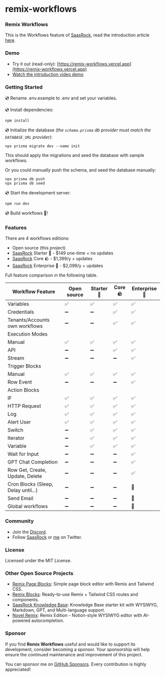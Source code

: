 # remix-workflows

### Remix Workflows

This is the Workflows feature of [SaasRock](https://saasrock.com), read the introduction article [here](https://saasrock.com/docs/articles/workflows).

### Demo

- Try it out (read-only): [https://remix-workflows.vercel.app](https://remix-workflows.vercel.app)
- [Watch the introduction video demo](https://www.loom.com/share/bdab996c089f471ab508a97ba2d506e2?sid=460e4675-57cf-4877-bec3-f048d8ffad7b)

### Getting Started

💿 Rename .env.example to .env and set your variables.

💿 Install dependencies:

```
npm install
```

💿 Initialize the database _(the `schema.prisma` db provider must match the `DATABASE_URL` provider)_:

```
npx prisma migrate dev --name init
```

This should apply the migrations and seed the database with sample workflows.

Or you could manually push the schema, and seed the database manually:

```
npx prisma db push
npx prisma db seed
```

💿 Start the development server:

```
npm run dev
```

💿 Build workflows 🎉!

### Features

There are 4 workflows editions:

- Open source (this project)
- [SaasRock](https://saasrock.com/pricing?ref=remix-workflows&utm_source=workflows-editions) Starter 🌱 - $149 one-time + no updates
- [SaasRock](https://saasrock.com/pricing?ref=remix-workflows&utm_source=workflows-editions) Core 🪨 - $1,399/y + updates
- [SaasRock](https://saasrock.com/pricing?ref=remix-workflows&utm_source=workflows-editions) Enterprise 🚀 - $2,099/y + updates

Full feature comparison in the following table.

| Workflow Feature | Open source | Starter 🌱 | Core 🪨 | Enterprise 🚀 |
| ---------------- | ----------- | --------- | ------- | -------------- |
| Variables | ✅ | ✅ | ✅ | ✅ |
| Credentials | ➖ | ➖ | ✅ | ✅ |
| Tenants/Accounts own workflows | ➖ | ➖ | ✅ | ✅ |
| Execution Modes |  |
| Manual | ✅ | ✅ | ✅ | ✅ |
| API | ➖ | ➖ | ✅ | ✅ |
| Stream | ➖ | ➖ | ➖ | ✅ |
| Trigger Blocks |  |
| Manual | ✅ | ✅ | ✅ | ✅ |
| Row Event | ➖ | ➖ | ➖ | ✅ |
| Action Blocks |  |
| IF | ✅ | ✅ | ✅ | ✅ |
| HTTP Request | ✅ | ✅ | ✅ | ✅ |
| Log | ✅ | ✅ | ✅ | ✅ |
| Alert User | ✅ | ✅ | ✅ | ✅ |
| Switch | ➖ | ✅ | ✅ | ✅ |
| Iterator | ➖ | ✅ | ✅ | ✅ |
| Variable | ➖ | ✅ | ✅ | ✅ |
| Wait for Input | ➖ | ➖ | ➖ | ✅ |
| GPT Chat Completion | ➖ | ➖ | ➖ | ✅ |
| Row Get, Create, Update, Delete | ➖ | ➖ | ➖ | ✅ |
| Cron Blocks (Sleep, Delay until...) | ➖ | ➖ | ➖ | 🚧 |
| Send Email | ➖ | ➖ | ➖ | 🚧 |
| Global workflows | ➖ | ➖ | ➖ | 🚧 |

### Community

- Join the [Discord](https://discord.gg/KMkjU2BFn9).
- Follow [SaasRock](https://twitter.com/saas_rock) or [me](https://twitter.com/AlexandroMtzG) on Twitter.

### License

Licensed under the MIT License.

### Other Open Source Projects

- [Remix Page Blocks](https://github.com/AlexandroMtzG/remix-page-blocks): Simple page block editor with Remix and Tailwind CSS.
- [Remix Blocks](https://github.com/AlexandroMtzG/remix-blocks): Ready-to-use Remix + Tailwind CSS routes and components.
- [SaasRock Knowledge Base](https://github.com/alexandroMtzG/saasrock-kb): Knowledge Base starter kit with WYSIWYG, Markdown, GPT, and Multi-language support.
- [Novel Remix](https://github.com/AlexandroMtzG/novel-remix): Remix Edition - Notion-style WYSIWYG editor with AI-powered autocompletion.

### Sponsor

If you find **Remix Workflows** useful and would like to support its development, consider becoming a sponsor. Your sponsorship will help ensure the continued maintenance and improvement of this project.

You can sponsor me on [GitHub Sponsors](https://github.com/sponsors/AlexandroMtzG). Every contribution is highly appreciated!
